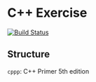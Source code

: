 # C++ Exercise

[![Build Status](https://travis-ci.org/ahxxm/cpp-exercise.svg)](https://travis-ci.org/ahxxm/cpp-exercise)

## Structure

`cppp`: C++ Primer 5th edition
